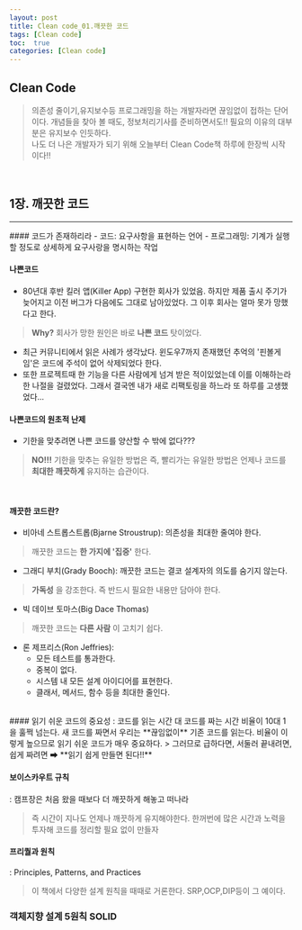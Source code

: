 ```yaml
---
layout: post
title: Clean code_01.깨끗한 코드
tags: [Clean code]
toc:  true
categories: [Clean code]
---
```

## Clean Code
> 의존성 줄이기,유지보수등 프로그래밍을 하는 개발자라면 끊임없이 접하는 단어이다. 개념들을 찾아 볼 때도, 정보처리기사를 준비하면서도!! 필요의 이유의 대부분은 유지보수 인듯하다.<br>
나도 더 나은 개발자가 되기 위해 오늘부터 Clean Code책 하루에 한장씩 시작이다!!

<br>

## 1장. 깨끗한 코드
<hr/>
#### 코드가 존재하리라
- 코드: 요구사항을 표현하는 언어
- 프로그래밍: 기계가 실행할 정도로 상세하게 요구사랑을 명시하는 작업
<br>

#### 나쁜코드
- 80년대 후반 킬러 앱(Killer App) 구현한 회사가 있었음. 하지만 제품 출시 주기가 늦어지고 이전 버그가 다음에도 그대로 남아있었다. 그 이후 회사는 얼마 못가 망했다고 한다.
> **Why?** 회사가 망한 원인은 바로 **나쁜 코드** 탓이었다.
  - 최근 커뮤니티에서 읽은 사례가 생각났다. 윈도우7까지 존재했던 추억의 '핀볼게임'은 코드에 주석이 없어 삭제되었다 한다.
  - 또한 프로젝트때 한 기능을 다른 사람에게 넘겨 받은 적이있었는데 이를 이해하는라 한 나절을 걸렸었다. 그래서 결국엔 내가 새로 리팩토링을 하느라 또 하루를 고생했었다...

#### 나쁜코드의 원초적 난제
- 기한을 맞추려면 나쁜 코드를 양산할 수 밖에 없다???
> **NO!!!** 기한을 맞추는 유일한 방법은 즉, 빨리가는 유일한 방법은 언제나 코드를 **최대한 깨끗하게** 유지하는 습관이다.

<br>

#### 깨끗한 코드란?
- 비아네 스트롭스트롭(Bjarne Stroustrup): 의존성을 최대한 줄여야 한다.
> 깨끗한 코드는 **한 가지에 '집중'** 한다.

- 그래디 부치(Grady Booch): 깨끗한 코드는 결코 설계자의 의도를 숨기지 않는다.
> **가독성** 을 강조한다. 즉 반드시 필요한 내용만 담아야 한다.

- 빅 데이브 토마스(Big Dace Thomas)
> 깨끗한 코드는 **다른 사람** 이 고치기 쉽다.

- 론 제프리스(Ron Jeffries):
  - 모든 테스트를 통과한다.
  - 중복이 없다.
  - 시스템 내 모든 설계 아이디어를 표현한다.
  - 클래서, 메서드, 함수 등을 최대한 줄인다.

<br>
#### 읽기 쉬운 코드의 중요성
: 코드를 읽는 시간 대 코드를 짜는 시간 비율이 10대 1을 훌쩍 넘는다.
새 코드를 짜면서 우리는 **끊임없이** 기존 코드를 읽는다.
비율이 이렇게 높으므로 읽기 쉬운 코드가 매우 중요하다.
> 그러므로 급하다면, 서둘러 끝내려면, 쉽게 짜려면 ➡ **읽기 쉽게 만들면 된다!!**

#### 보이스카우트 규칙
: 캠프장은 처음 왔을 때보다 더 깨끗하게 해놓고 떠나라
> 즉 시간이 지나도 언제나 깨끗하게 유지해야한다. 한꺼번에 많은 시간과 노력을 투자해 코드를 정리할 필요 없이 만들자

#### 프리퀄과 원칙
: Principles, Patterns, and Practices
> 이 책에서 다양한 설계 원칙을 때때로 거론한다. SRP,OCP,DIP등이 그 예이다.

### 객체지향 설계 5원칙 SOLID
